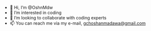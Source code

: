 - 👋 Hi, I’m @OshnMdw
- 👀 I’m interested in coding
- 💞️ I’m looking to collaborate with coding experts
- 📫 You can reach me via my e-mail, gchoshanmadawa@gmail.com

<!---
OshnMdw/OshnMdw is a ✨ special ✨ repository because its `README.md` (this file) appears on your GitHub profile.
You can click the Preview link to take a look at your changes.
--->
